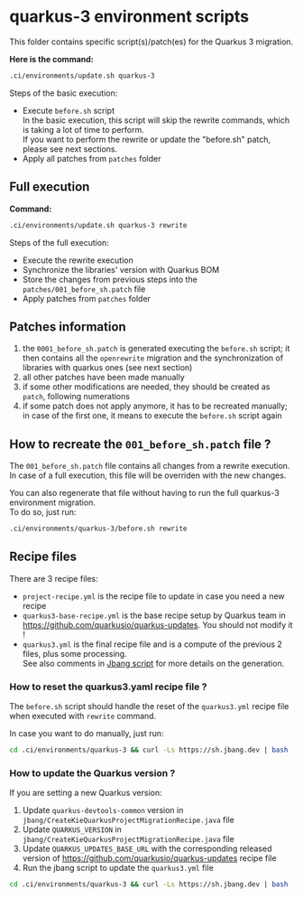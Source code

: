 # quarkus-3 environment scripts

This folder contains specific script(s)/patch(es) for the Quarkus 3 migration.

**Here is the command:**

```bash
.ci/environments/update.sh quarkus-3
```

Steps of the basic execution:

- Execute `before.sh` script  
  In the basic execution, this script will skip the rewrite commands, which is taking a lot of time to perform.  
  If you want to perform the rewrite or update the "before.sh" patch, please see next sections.
- Apply all patches from `patches` folder

## Full execution

**Command:**

```bash
.ci/environments/update.sh quarkus-3 rewrite
```

Steps of the full execution:

- Execute the rewrite execution
- Synchronize the libraries' version with Quarkus BOM
- Store the changes from previous steps into the `patches/001_before_sh.patch` file
- Apply patches from `patches` folder

## Patches information

1. the `0001_before_sh.patch` is generated executing the `before.sh` script; it then contains all the `openrewrite` migration and the synchronization of libraries with quarkus ones (see next section)
2. all other patches have been made manually
3. if some other modifications are needed, they should be created as `patch`, following numerations
4. if some patch does not apply anymore, it has to be recreated manually; in case of the first one, it means to execute the `before.sh` script again

## How to recreate the `001_before_sh.patch` file ?

The `001_before_sh.patch` file contains all changes from a rewrite execution.  
In case of a full execution, this file will be overriden with the new changes.

You can also regenerate that file without having to run the full quarkus-3 environment migration.  
To do so, just run:

```bash
.ci/environments/quarkus-3/before.sh rewrite
```

## Recipe files

There are 3 recipe files:

- `project-recipe.yml` is the recipe file to update in case you need a new recipe
- `quarkus3-base-recipe.yml` is the base recipe setup by Quarkus team in https://github.com/quarkusio/quarkus-updates. You should not modify it !
- `quarkus3.yml` is the final recipe file and is a compute of the previous 2 files, plus some processing.  
  See also comments in [Jbang script](jbang/CreateKieQuarkusProjectMigrationRecipe.java) for more details on the generation.

### How to reset the quarkus3.yaml recipe file ?

The `before.sh` script should handle the reset of the `quarkus3.yml` recipe file when executed with `rewrite` command.

In case you want to do manually, just run:

```bash
cd .ci/environments/quarkus-3 && curl -Ls https://sh.jbang.dev | bash -s - jbang/CreateKieQuarkusProjectMigrationRecipe.java; cd -
```
  
### How to update the Quarkus version ?

If you are setting a new Quarkus version:

1. Update `quarkus-devtools-common` version in `jbang/CreateKieQuarkusProjectMigrationRecipe.java` file
2. Update `QUARKUS_VERSION` in `jbang/CreateKieQuarkusProjectMigrationRecipe.java` file
3. Update `QUARKUS_UPDATES_BASE_URL` with the corresponding released version of https://github.com/quarkusio/quarkus-updates recipe file
4. Run the jbang script to update the `quarkus3.yml` file
  ```bash
  cd .ci/environments/quarkus-3 && curl -Ls https://sh.jbang.dev | bash -s - jbang/CreateKieQuarkusProjectMigrationRecipe.java true; cd -
  ```
